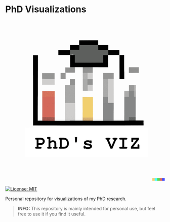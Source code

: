 # PhD Visualizations

![](aux/icon-min.png)

[![License: MIT](https://img.shields.io/badge/License-MIT-yellow.svg)](https://opensource.org/licenses/MIT)

Personal repository for visualizations of my PhD research.

> **INFO:** 
> This repository is mainly intended for personal use, but feel free to use it if you find it useful.